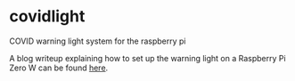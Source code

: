 # covidlight
COVID warning light system for the raspberry pi

A blog writeup explaining how to set up the warning light on a Raspberry Pi Zero W can be found [here](https://dev.to/dizzyspi/making-a-covid-warning-light-33f2).
